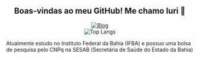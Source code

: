 
<div align="center">
  <h2> Boas-vindas ao meu GitHub! Me chamo Iuri 🦇 </h2>
  <a href="https://www.linkedin.com/in/iuri-viana-3baa97283/">
    <img src="https://img.shields.io/badge/LinkedIn-0077B5?style=for-the-badge&logo=linkedin&logoColor=white" alt="Blog" />
  </a>
</div>


<div align="center">
  <img src="https://github-readme-stats.vercel.app/api/top-langs/?username=Drakhull&layout=compact&theme=dracula" alt="Top Langs" />
</div>

Atualmente estudo no Instituto Federal da Bahia (IFBA) e possuo uma bolsa de pesquisa pelo CNPq na SESAB (Secretária de Saúde do Estado da Bahia)

<!--
**Drakhull/Drakhull** is a ✨ _special_ ✨ repository because its `README.md` (this file) appears on your GitHub profile.

Here are some ideas to get you started:

- 🔭 I’m currently working on ...
- 🌱 I’m currently learning ...
- 👯 I’m looking to collaborate on ...
- 🤔 I’m looking for help with ...
- 💬 Ask me about ...
- 📫 How to reach me: ...
- 😄 Pronouns: ...
- ⚡ Fun fact: ...
-->
